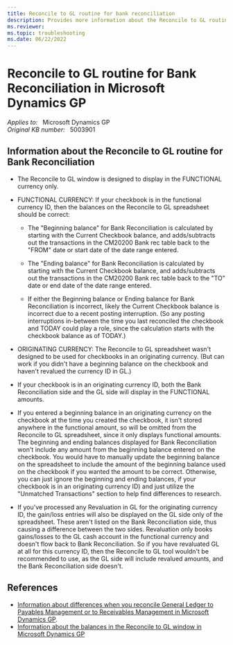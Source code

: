 ```yaml
---
title: Reconcile to GL routine for bank reconciliation
description: Provides more information about the Reconcile to GL routine for Bank Reconciliation in Microsoft Dynamics GP.
ms.reviewer: 
ms.topic: troubleshooting
ms.date: 06/22/2022
---
```

# Reconcile to GL routine for Bank Reconciliation in Microsoft Dynamics GP

_Applies to:_ &nbsp; Microsoft Dynamics GP  
_Original KB number:_ &nbsp; 5003901

## Information about the Reconcile to GL routine for Bank Reconciliation

- The Reconcile to GL window is designed to display in the FUNCTIONAL currency only.
- FUNCTIONAL CURRENCY: If your checkbook is in the functional currency ID, then the balances on the Reconcile to GL spreadsheet should be correct:

  - The "Beginning balance" for Bank Reconciliation is calculated by starting with the Current Checkbook balance, and adds/subtracts out the transactions in the CM20200 Bank rec table back to the "FROM" date or start date of the date range entered.

  - The "Ending balance" for Bank Reconciliation is calculated by starting with the Current Checkbook balance, and adds/subtracts out the transactions in the CM20200 Bank rec table back to the "TO" date or end date of the date range entered.

  - If either the Beginning balance or Ending balance for Bank Reconciliation is incorrect, likely the Current Checkbook balance is incorrect due to a recent posting interruption. (So any posting interruptions in-between the time you last reconciled the checkbook and TODAY could play a role, since the calculation starts with the checkbook balance as of TODAY.)

- ORIGINATING CURRENCY: The Reconcile to GL spreadsheet wasn't designed to be used for checkbooks in an originating currency. (But can work if you didn't have a beginning balance on the checkbook and haven't revalued the currency ID in GL.)
- If your checkbook is in an originating currency ID, both the Bank Reconciliation side and the GL side will display in the FUNCTIONAL amounts.
- If you entered a beginning balance in an originating currency on the checkbook at the time you created the checkbook, it isn't stored anywhere in the functional amount, so will be omitted from the Reconcile to GL spreadsheet, since it only displays functional amounts. The beginning and ending balances displayed for Bank Reconciliation won't include any amount from the beginning balance entered on the checkbook. You would have to manually update the beginning balance on the spreadsheet to include the amount of the beginning balance used on the checkbook if you wanted the amount to be correct. Otherwise, you can just ignore the beginning and ending balances, if your checkbook is in an originating currency ID) and just utilize the "Unmatched Transactions" section to help find differences to research.
- If you've processed any Revaluation in GL for the originating currency ID, the gain/loss entries will also be displayed on the GL side only of the spreadsheet. These aren't listed on the Bank Reconciliation side, thus causing a difference between the two sides. Revaluation only books gains/losses to the GL cash account in the functional currency and doesn't flow back to Bank Reconciliation. So if you have revaluated GL at all for this currency ID, then the Reconcile to GL tool wouldn't be recommended to use, as the GL side will include revalued amounts, and the Bank Reconciliation side doesn't.

## References

- [Information about differences when you reconcile General Ledger to Payables Management or to Receivables Management in Microsoft Dynamics GP](https://support.microsoft.com/topic/information-about-differences-when-you-reconcile-general-ledger-to-payables-management-or-to-receivables-management-in-microsoft-dynamics-gp-cbb2dacf-86e0-367b-86b9-99fa65347104).
- [Information about the balances in the Reconcile to GL window in Microsoft Dynamics GP](information-about-balances-in-reconcile-to-gl-window.md)
